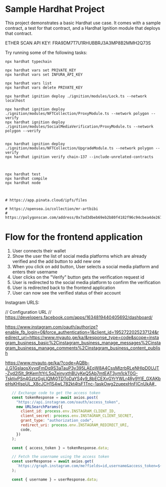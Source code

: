 # Sample Hardhat Project

This project demonstrates a basic Hardhat use case. It comes with a sample contract, a test for that contract, and a Hardhat Ignition module that deploys that contract.

ETHER SCAN API KEY: FRA9DM7T7U1RHUBBRJ3A3MP8B2MMH2Q73S

Try running some of the following tasks:

```shell
npx hardhat typechain

npx hardhat vars set PRIVATE_KEY
npx hardhat vars set INFURA_API_KEY

npx hardhat vars list
npx hardhat vars delete PRIVATE_KEY

npx hardhat ignition deploy ./ignition/modules/Lock.ts --network localhost

npx hardhat ignition deploy ./ignition/modules/NFTCollection/ProxyModule.ts --network polygon --verify
npx hardhat ignition deploy ./ignition/modules/SocialMediaVerification/ProxyModule.ts --network polygon --verify


npx hardhat ignition deploy ./ignition/modules/NFTCollection/UpgradeModule.ts --network polygon --verify
npx hardhat ignition verify chain-137 --include-unrelated-contracts



npx hardhat test
npx hardhat compile
npx hardhat node



# https://app.pinata.cloud/ipfs/files

# https://opensea.io/collection/mr-artbibi
# https://polygonscan.com/address/0x7ad3dbeb69eb2b80f4182f96c94cbea4de267e9c
```

# Flow for the frontend application

1. User connects their wallet
2. Show the user the list of social media platforms which are already verified and the add button to add new one
3. When you click on add button, User selects a social media platform and enters their username
4. User clicks on the "Verify" button gets the verification request id
5. User is redirected to the social media platform to confirm the verification
6. User is redirected back to the frontend application
7. User can now see the verified status of their account


Instagram URLS:

// Configuration URL
// https://developers.facebook.com/apps/1634819440405692/dashboard/

 https://www.instagram.com/oauth/authorize?enable_fb_login=0&force_authentication=1&client_id=1952722025237124&redirect_uri=https://www.myauto.ge/ka/&response_type=code&scope=instagram_business_basic%2Cinstagram_business_manage_messages%2Cinstagram_business_manage_comments%2Cinstagram_business_content_publish


 https://www.myauto.ge/ka/?code=AQBb-J_G1GsIaosXyvqFmDq9S3aTauP3y395LAEqW8A4CssMlzrbRLeNHIpD0UJT-Zyd2I5lt_9tKem1tYrL5qZeinyxthBUyKeQ5Ab7mtEAT3ym1ckT0G-TsktjvPSn4GztzGgLlQMj0TDToDaYS4y9_8bECEXvGYrYWLr4Ry9YIE_GXAKbeHsKHlspUL_X8cJCH1S4wL782kt4tsF1Tnc-1askOwg2zueexHnFICnUkA#_




 ```javascript
    // Exchange code to get the access token
    const tokenResponse = await axios.post(
      "https://api.instagram.com/oauth/access_token",
      new URLSearchParams({
        client_id: process.env.INSTAGRAM_CLIENT_ID,
        client_secret: process.env.INSTAGRAM_CLIENT_SECRET,
        grant_type: "authorization_code",
        redirect_uri: process.env.INSTAGRAM_REDIRECT_URI,
        code,
      })
    );

    const { access_token } = tokenResponse.data;

    // Fetch the username using the access token
    const userResponse = await axios.get(
      `https://graph.instagram.com/me?fields=id,username&access_token=${access_token}`
    );

    const { username } = userResponse.data;
 ```